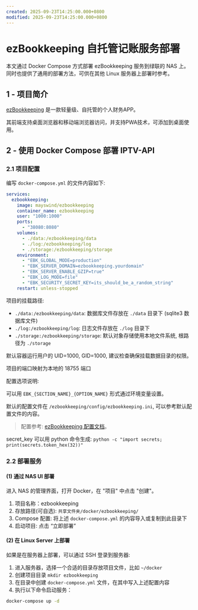 ```yaml
---
created: 2025-09-23T14:25:00.000+0800
modified: 2025-09-23T14:25:00.000+0800
---
```


# ezBookkeeping 自托管记账服务部署

本文通过 Docker Compose 方式部署 ezBookkeeping 服务到绿联的 NAS 上。同时也提供了通用的部署方法，可供在其他 Linux 服务器上部署时参考。

## 1 - 项目简介

[ezBookkeeping](https://github.com/mayswind/ezbookkeeping) 是一款轻量级、自托管的个人财务APP。

其前端支持桌面浏览器和移动端浏览器访问，并支持PWA技术，可添加到桌面使用。

## 2 - 使用 Docker Compose 部署 IPTV-API

### 2.1 项目配置

编写 `docker-compose.yml` 的文件内容如下:

```yaml
services:
  ezbookkeeping:
    image: mayswind/ezbookkeeping
    container_name: ezbookkeeping
    user: "1000:1000"
    ports:
      - "38080:8080"
    volumes:
      - ./data:/ezbookkeeping/data
      - ./log:/ezbookkeeping/log
      - ./storage:/ezbookkeeping/storage
    environment:
      - "EBK_GLOBAL_MODE=production"
      - "EBK_SERVER_DOMAIN=ezbookkeeping.yourdomain"
      - "EBK_SERVER_ENABLE_GZIP=true"
      - "EBK_LOG_MODE=file"
      - "EBK_SECURITY_SECRET_KEY=its_should_be_a_random_string"
    restart: unless-stopped
```

项目的挂载路径:

- `./data:/ezbookkeeping/data`: 数据库文件存放在 `./data` 目录下 (sqlite3 数据库文件)
- `./log:/ezbookkeeping/log`: 日志文件存放在 `./log` 目录下
- `./storage:/ezbookkeeping/storage`: 默认对象存储使用本地文件系统, 根路径为 `./storage`

默认容器运行用户的 UID=1000, GID=1000, 建议检查确保挂载数据目录的权限。

项目的端口映射为本地的 18755 端口

配置选项说明:

可以用 `EBK_{SECTION_NAME}_{OPTION_NAME}` 形式通过环境变量设置。

默认的配置文件在 `/ezbookkeeping/config/ezbookkeeping.ini`, 可以参考默认配置文件的内容。

> 配置参考: [ezBookkeeping 配置文档](https://ezbookkeeping.mayswind.net/zh_Hans/configuration)。

secret_key 可以用 python 命令生成: `python -c "import secrets; print(secrets.token_hex(32))"`

### 2.2 部署服务

#### (1) 通过 NAS UI 部署

进入 NAS 的管理界面，打开 Docker，在 "项目" 中点击 "创建"。

1. 项目名称：ezbookkeeping
2. 存放路径(可自选): `共享文件夹/docker/ezbookkeeping/`
3. Compose 配置: 将上述 `docker-compose.yml` 的内容导入或复制到此目录下
4. 启动项目: 点击 “立即部署”

#### (2) 在 Linux Server 上部署

如果是在服务器上部署，可以通过 SSH 登录到服务器:

1. 进入服务器，选择一个合适的目录存放项目文件，比如 `~/docker`
2. 创建项目目录 `mkdir ezbookkeeping`
3. 在目录中创建 `docker-compose.yml` 文件，在其中写入上述配置内容
4. 执行以下命令启动服务：

```bash
docker-compose up -d
```
